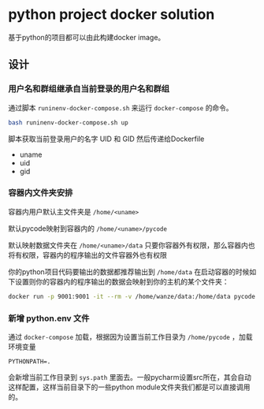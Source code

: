 # python project docker solution
基于python的项目都可以由此构建docker image。

## 设计

### 用户名和群组继承自当前登录的用户名和群组

通过脚本 `runinenv-docker-compose.sh` 来运行 `docker-compose` 的命令。
```bash
bash runinenv-docker-compose.sh up
```

脚本获取当前登录用户的名字 UID 和 GID 然后传递给Dockerfile

- uname
- uid
- gid


### 容器内文件夹安排
容器内用户默认主文件夹是 `/home/<uname>`

默认pycode映射到容器内的 `/home/<uname>/pycode`

默认映射数据文件夹在 `/home/<uname>/data` 只要你容器外有权限，那么容器内也将有权限，容器内的程序输出的文件容器外也有权限

你的python项目代码要输出的数据都推荐输出到 `/home/data`  在启动容器的时候如下设置则你的容器内的程序输出的数据会映射到你的主机的某个文件夹：

```bash
docker run -p 9001:9001 -it --rm -v /home/wanze/data:/home/data pycode
```

### 新增 python.env 文件
通过 `docker-compose` 加载，根据因为设置当前工作目录为 `/home/pycode` ，加载环境变量 

```
PYTHONPATH=.
```

会新增当前工作目录到 `sys.path` 里面去。一般pycharm设置src所在，其会自动这样配置，这样当前目录下的一些python module文件夹我们都是可以直接调用的。








